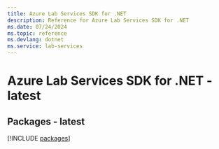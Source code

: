 ```yaml
---
title: Azure Lab Services SDK for .NET
description: Reference for Azure Lab Services SDK for .NET
ms.date: 07/24/2024
ms.topic: reference
ms.devlang: dotnet
ms.service: lab-services
---
```

# Azure Lab Services SDK for .NET - latest
## Packages - latest
[!INCLUDE [packages](lab-services-index.md)]